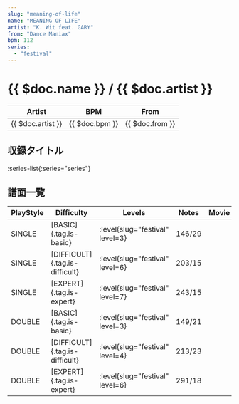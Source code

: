 ```yaml
---
slug: "meaning-of-life"
name: "MEANING OF LIFE"
artist: "K. Wit feat. GARY"
from: "Dance Maniax"
bpm: 112
series:
  - "festival"
---
```


# {{ $doc.name }} / {{ $doc.artist }}

|Artist|BPM|From|
|------|---|----|
|{{ $doc.artist }}|{{ $doc.bpm }}|{{ $doc.from }}|

## 収録タイトル

:series-list{:series="series"}

## 譜面一覧

|PlayStyle|Difficulty|Levels|Notes|Movie|
|---------|----------|------|-----|-----|
|SINGLE|[BASIC]{.tag.is-basic}|:level{slug="festival" level=3}|146/29||
|SINGLE|[DIFFICULT]{.tag.is-difficult}|:level{slug="festival" level=6}|203/15||
|SINGLE|[EXPERT]{.tag.is-expert}|:level{slug="festival" level=7}|243/15||
|DOUBLE|[BASIC]{.tag.is-basic}|:level{slug="festival" level=3}|149/21||
|DOUBLE|[DIFFICULT]{.tag.is-difficult}|:level{slug="festival" level=4}|213/23||
|DOUBLE|[EXPERT]{.tag.is-expert}|:level{slug="festival" level=6}|291/18||
